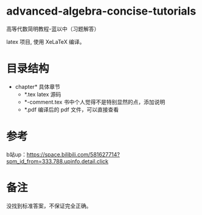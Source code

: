 # advanced-algebra-concise-tutorials

高等代数简明教程-蓝以中（习题解答）

latex 项目, 使用 XeLaTeX 编译。

# 目录结构

- chapter\* 具体章节
  - \*.tex latex 源码
  - \*-comment.tex 书中个人觉得不是特别显然的点，添加说明
  - \*.pdf 编译后的 pdf 文件，可以直接查看

# 参考

b站up：https://space.bilibili.com/581627714?spm_id_from=333.788.upinfo.detail.click

# 备注
没找到标准答案，不保证完全正确。